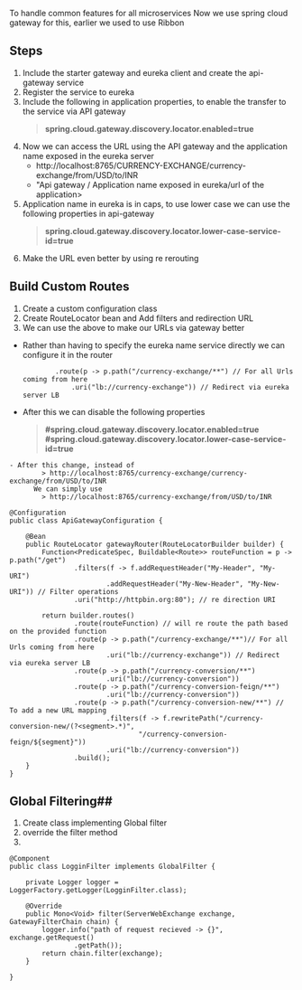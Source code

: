 To handle common  features for all microservices
Now we use spring cloud gateway for this, earlier we used to use Ribbon


## Steps ##
1. Include the starter gateway and eureka client and create the api-gateway service
2. Register the service to eureka
3. Include the following in application properties, to enable the transfer to the service via API gateway
    > **spring.cloud.gateway.discovery.locator.enabled=true** 
4. Now we can access the URL using the API gateway and the application name exposed in the eureka server
    - http://localhost:8765/CURRENCY-EXCHANGE/currency-exchange/from/USD/to/INR
    - "Api gateway / Application name exposed in eureka/url of the application>
5. Application name in eureka is in caps, to use lower case we can use the following properties in api-gateway
    > **spring.cloud.gateway.discovery.locator.lower-case-service-id=true**
6. Make the URL even better by using re rerouting


## Build Custom Routes ##
1. Create a custom configuration class
2. Create RouteLocator bean and Add filters and redirection URL
3. We can use the above to make our URLs via gateway better 
  - Rather than  having to specify the eureka name service directly we can configure it in the router
    ```
			.route(p -> p.path("/currency-exchange/**") // For all Urls coming from here
				.uri("lb://currency-exchange")) // Redirect via eureka server LB
    ```
   - After this we can disable the following properties
		>**#spring.cloud.gateway.discovery.locator.enabled=true**
		>**#spring.cloud.gateway.discovery.locator.lower-case-service-id=true**
		
		
	- After this change, instead of
			> http://localhost:8765/currency-exchange/currency-exchange/from/USD/to/INR
		  We can simply use 
			> http://localhost:8765/currency-exchange/from/USD/to/INR
	
	
```
@Configuration
public class ApiGatewayConfiguration {

	@Bean
	public RouteLocator gatewayRouter(RouteLocatorBuilder builder) {
		Function<PredicateSpec, Buildable<Route>> routeFunction = p -> p.path("/get")
				.filters(f -> f.addRequestHeader("My-Header", "My-URI")
						.addRequestHeader("My-New-Header", "My-New-URI")) // Filter operations
				.uri("http://httpbin.org:80"); // re direction URI

		return builder.routes()
				.route(routeFunction) // will re route the path based on the provided function
				.route(p -> p.path("/currency-exchange/**")// For all Urls coming from here
						.uri("lb://currency-exchange")) // Redirect via eureka server LB
				.route(p -> p.path("/currency-conversion/**")
						.uri("lb://currency-conversion"))
				.route(p -> p.path("/currency-conversion-feign/**")
						.uri("lb://currency-conversion"))
				.route(p -> p.path("/currency-conversion-new/**") // To add a new URL mapping
						.filters(f -> f.rewritePath("/currency-conversion-new/(?<segment>.*)",
								"/currency-conversion-feign/${segment}"))
						.uri("lb://currency-conversion"))
				.build();
	}
}

```
	
## Global Filtering##

1. Create class implementing Global filter
2. override the filter method
3. 
```
@Component
public class LogginFilter implements GlobalFilter {

	private Logger logger = LoggerFactory.getLogger(LogginFilter.class);

	@Override
	public Mono<Void> filter(ServerWebExchange exchange, GatewayFilterChain chain) {
		logger.info("path of request recieved -> {}", exchange.getRequest()
				.getPath());
		return chain.filter(exchange);
	}

}
```

